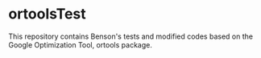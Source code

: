 # ortoolsTest
This repository contains Benson's tests and modified codes based on the Google Optimization Tool, ortools package.
